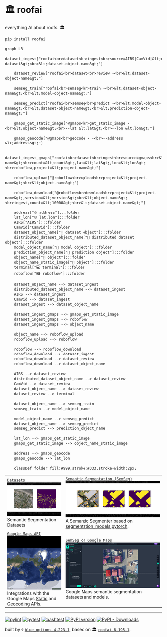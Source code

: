 # 🏛️ roofai

everything AI about roofs. 🏛️

```bash
pip install roofai
```

```mermaid
graph LR
    dataset_ingest["roofai<br>dataset<br>ingest<br>source=AIRS|CamVid|&lt;distributed-dataset&gt;<br>&lt;dataset-object-name&gt;"]

    dataset_review["roofai<br>dataset<br>review -<br>&lt;dataset-object-name&gt;"]

    semseg_train["roofai<br>semseg<br>train -<br>&lt;dataset-object-name&gt;<br>&lt;model-object-name&gt;"]

    semseg_predict["roofai<br>semseg<br>predict -<br>&lt;model-object-name&gt;<br>&lt;dataset-object-name&gt;<br>&lt;prediction-object-name&gt;"]

    gmaps_get_static_image["@gmaps<br>get_static_image -<br>&lt;object-name&gt;<br>--lat &lt;lat&gt;<br>--lon &lt;lon&gt;"]

    gmaps_geocode["@gmaps<br>geocode - -<br>--address &lt;address&gt;"]

    dataset_ingest_gmaps["roofai<br>dataset<br>ingest<br>source=gmaps<br>&lt;object-name&gt;<br>count=&lt;count&gt;,lat=&lt;lat&gt;,lon=&lt;lon&gt;<br>roboflow,project=&lt;project-name&gt;"]

    roboflow_upload["@roboflow<br>upload<br>project=&lt;project-name&gt;<br>&lt;object-name&gt;"]

    roboflow_download["@roboflow<br>download<br>project=&lt;project-name&gt;,version=&lt;version&gt;<br>&lt;object-name&gt;<br>ingest,count=&lt;10000&gt;<br>&lt;dataset-object-name&gt;"]

    address["🌐 address"]:::folder
    lat_lon["🌐 lat,lon"]:::folder
    AIRS["AIRS"]:::folder
    CamVid["CamVid"]:::folder
    dataset_object_name["📂 dataset object"]:::folder
    distributed_dataset_object_name["📂 distributed dataset object"]:::folder
    model_object_name["📂 model object"]:::folder
    prediction_object_name["📂 prediction object"]:::folder
    object_name["📂 object"]:::folder
    object_name_static_image["📂 object"]:::folder
    terminal["💻 terminal"]:::folder
    roboflow["🖼️ roboflow"]:::folder

    dataset_object_name --> dataset_ingest
    distributed_dataset_object_name --> dataset_ingest
    AIRS --> dataset_ingest
    CamVid --> dataset_ingest
    dataset_ingest --> dataset_object_name

    dataset_ingest_gmaps --> gmaps_get_static_image
    dataset_ingest_gmaps --> roboflow
    dataset_ingest_gmaps --> object_name

    object_name --> roboflow_upload
    roboflow_upload --> roboflow

    roboflow --> roboflow_download
    roboflow_download --> dataset_ingest
    roboflow_download --> dataset_review
    roboflow_download --> dataset_object_name

    AIRS --> dataset_review
    distributed_dataset_object_name --> dataset_review
    CamVid --> dataset_review
    dataset_object_name --> dataset_review
    dataset_review --> terminal

    dataset_object_name --> semseg_train
    semseg_train --> model_object_name

    model_object_name --> semseg_predict
    dataset_object_name --> semseg_predict
    semseg_predict --> prediction_object_name

    lat_lon --> gmaps_get_static_image
    gmaps_get_static_image --> object_name_static_image

    address --> gmaps_geocode
    gmaps_geocode --> lat_lon

    classDef folder fill:#999,stroke:#333,stroke-width:2px;
```

|   |   |
| --- | --- |
| [`Datasets`](./roofai/dataset) [![image](https://github.com/kamangir/assets/blob/main/roofAI/AIRS-cache-v45--review-index-2.png?raw=true)](./roofai/dataset) Semantic Segmentation Datasets | [`Semantic Segmentation (SemSeg)`](./roofai/semseg) [![image](./assets/predict-00247.png)](./roofai/semseg) A Semantic Segmenter based on [segmentation_models.pytorch](<https://github.com/qubvel/segmentation_models.pytorch/blob/master/examples/cars%20segmentation%20(camvid).ipynb>). |
| [`Google Maps API`](./roofai/google_maps/api) [![image](https://github.com/kamangir/assets/blob/main/static-image-api-2025-02-15-wnfsd9/static-image-api-2025-02-15-wnfsd9-2X.gif?raw=true)](./roofai/google_maps/api) Integrations with the Google Maps [Static](https://developers.google.com/maps/documentation/maps-static/start) and [Geocoding](https://developers.google.com/maps/documentation/geocoding/start) APIs. | [`SemSeg on Google Maps`](./roofai/google_maps/semseg) [![image](https://github.com/kamangir/assets/raw/main/roofAI/roboflow/labelling-2.png?raw=true)](./roofai/google_maps/semseg) Google Maps semantic segmentation datasets and models. |

---


[![pylint](https://github.com/kamangir/roofai/actions/workflows/pylint.yml/badge.svg)](https://github.com/kamangir/roofai/actions/workflows/pylint.yml) [![pytest](https://github.com/kamangir/roofai/actions/workflows/pytest.yml/badge.svg)](https://github.com/kamangir/roofai/actions/workflows/pytest.yml) [![bashtest](https://github.com/kamangir/roofai/actions/workflows/bashtest.yml/badge.svg)](https://github.com/kamangir/roofai/actions/workflows/bashtest.yml) [![PyPI version](https://img.shields.io/pypi/v/roofai.svg)](https://pypi.org/project/roofai/) [![PyPI - Downloads](https://img.shields.io/pypi/dd/roofai)](https://pypistats.org/packages/roofai)

built by 🌀 [`blue_options-4.223.1`](https://github.com/kamangir/awesome-bash-cli), based on 🏛️ [`roofai-6.195.1`](https://github.com/kamangir/roofai).
